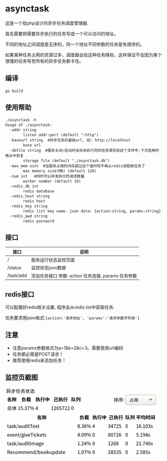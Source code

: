 # asynctask

这是一个给php设计的异步任务调度管理器.

首先需要把需要异步执行的任务写成一个可以访问的地址。

不同的地址之间调度是无序的，同一个地址不同参数的任务是有顺序的。

如果某种任务占用的资源过多，调度器会给这种任务降权，这样保证不会因为某个很慢的任务导至所有的异步任务都卡住。

## 编译

`go build`

## 使用帮助

```
./asynctask -h
Usage of ./asynctask:
  -addr string
    	listen addr:port (default ":http")
  -baseurl string  #异步任务的基础url, 如: http://localhost
    	base url
  -dbfile string  #服务关闭/启动时会将未执行完的任务保存到这个文件中,下次启再时再从中恢复
    	storage file (default "./asynctask.db")
  -max_mem uint  #当服务占用的内存超过这个值时将不再从redis读取新任务了
    	max memory size(MB) (default 128)
  -num int   #同时可以并发执行的请求数量
    	worker number (default 10)
  -redis_db int
    	redis database
  -redis_host string
    	redis host
  -redis_key string
    	redis list key name. json data: {action:string, params:string}
  -redis_pwd string
    	redis password

```


## 接口

接口      | 说明
----------| -------
/         | 服务运行状态监控页面
/status   | 监控状态json数据
/task/add | 添加任务接口 参数: action 任务连接, params 任务参数


## redis接口
可以配置好redis相关设置, 程序会从redis list中获取任务.

任务要求用json格式:`{action:'请求地址', 'params':'请求参数字符串'}`

## 注意

* 注意params参数格式为a=1&b=2&c=3。需要使用url编码
* 任务都必需是POST请求！
* 推荐使用redis来添加任务！

## 监控页截图

![监控页截图](https://raw.githubusercontent.com/bybzmt/asynctask/master/testtools/screenshot.gif)